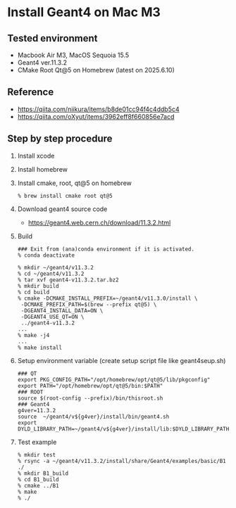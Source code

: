 # Install Geant4 on Mac M3
## Tested environment
- Macbook Air M3, MacOS Sequoia 15.5
- Geant4 ver.11.3.2
- CMake Root Qt@5 on Homebrew (latest on 2025.6.10)

## Reference 
- https://qiita.com/niikura/items/b8de01cc94f4c4ddb5c4
- https://qiita.com/oXyut/items/3962eff8f660856e7acd

## Step by step procedure
1. Install xcode
2. Install homebrew
3. Install cmake, root, qt@5 on homebrew
    ```
    % brew install cmake root qt@5
    ```
4. Download geant4 source code
    - https://geant4.web.cern.ch/download/11.3.2.html
5. Build
    ```
    ### Exit from (ana)conda environment if it is activated.
    % conda deactivate
    
    % mkdir ~/geant4/v11.3.2 
    % cd ~/geant4/v11.3.2 
    % tar xvf geant4-v11.3.2.tar.bz2
    % mkdir build
    % cd build
    % cmake -DCMAKE_INSTALL_PREFIX=~/geant4/v11.3.0/install \
     -DCMAKE_PREFIX_PATH=$(brew --prefix qt@5) \
     -DGEANT4_INSTALL_DATA=ON \
     -DGEANT4_USE_QT=ON \
     ../geant4-v11.3.2
    ...
    % make -j4
    ...
    % make install
    ```

6. Setup environment variable (create setup script file like geant4seup.sh)
    ```
    ### QT
    export PKG_CONFIG_PATH="/opt/homebrew/opt/qt@5/lib/pkgconfig"
    export PATH="/opt/homebrew/opt/qt@5/bin:$PATH"
    ### ROOT
    source $(root-config --prefix)/bin/thisroot.sh
    ### Geant4
    g4ver=11.3.2
    source  ~/geant4/v${g4ver}/install/bin/geant4.sh
    export DYLD_LIBRARY_PATH=~/geant4/v${g4ver}/install/lib:$DYLD_LIBRARY_PATH

    ```
7. Test example
    ```
    % mkdir test
    % rsync -a ~/geant4/v11.3.2/install/share/Geant4/examples/basic/B1 ./
    % mkdir B1_build
    % cd B1_build
    % cmake ../B1
    % make
    % ./
    ```

